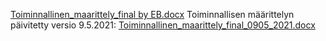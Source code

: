 [Toiminnallinen_maarittely_final by EB.docx](/.attachments/Toiminnallinen_maarittely_final%20by%20EB-46689294-3927-405d-b069-33e944ca836e.docx)
Toiminnallisen määrittelyn päivitetty versio 9.5.2021:
[Toiminnallinen_maarittely_final_0905_2021.docx](/.attachments/Toiminnallinen_maarittely_final_0905_2021-710b0bb9-6582-48b7-a33a-3c88a2cd5e13.docx)